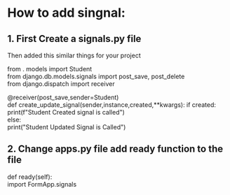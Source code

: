 

# How to add singnal:  
## 1. First Create a signals.py file   
Then added this similar things for your project  

from . models import Student  
from django.db.models.signals import post_save, post_delete  
from django.dispatch import  receiver  

@receiver(post_save,sender=Student)  
def create_update_signal(sender,instance,created,**kwargs):
    if created:  
        print(f"Student Created signal is called")  
    else:  
    print("Student Updated Signal is Called")  

## 2. Change apps.py file add ready function to the file   
 def ready(self):  
        import FormApp.signals   
